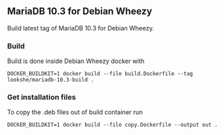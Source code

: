 ## MariaDB 10.3 for Debian Wheezy

Build latest tag of MariaDB 10.3 for Debian Wheezy.

### Build

Build is done inside Debian Wheezy docker with
```
DOCKER_BUILDKIT=1 docker build --file build.Dockerfile --tag lookshe/mariadb-10.3-build .
```

### Get installation files

To copy the .deb files out of build container run
```
DOCKER_BUILDKIT=1 docker build --file copy.Dockerfile --output out .
```

